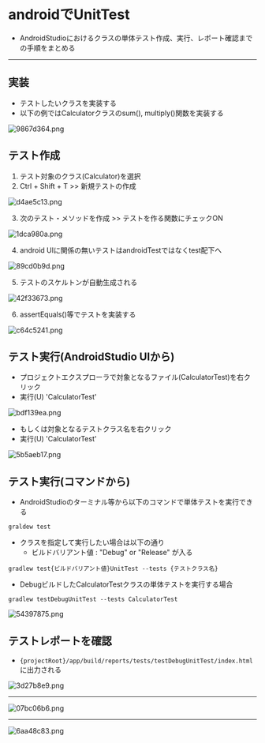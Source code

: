 # androidでUnitTest
- AndroidStudioにおけるクラスの単体テスト作成、実行、レポート確認までの手順をまとめる
---
## 実装
- テストしたいクラスを実装する
- 以下の例ではCalculatorクラスのsum(), multiply()関数を実装する

![9867d364.png](./attachments/de61a05a.png)

## テスト作成
1. テスト対象のクラス(Calculator)を選択
2. Ctrl + Shift + T >> 新規テストの作成

![d4ae5c13.png](./attachments/d4ae5c13.png)


3. 次のテスト・メソッドを作成 >> テストを作る関数にチェックON

![1dca980a.png](./attachments/7578bfe5.png)


4. android UIに関係の無いテストはandroidTestではなくtest配下へ

![89cd0b9d.png](./attachments/89cd0b9d.png)


5. テストのスケルトンが自動生成される

![42f33673.png](./attachments/42f33673.png)


6. assertEquals()等でテストを実装する

![c64c5241.png](./attachments/c64c5241.png)


## テスト実行(AndroidStudio UIから)
- プロジェクトエクスプローラで対象となるファイル(CalculatorTest)を右クリック
- 実行(U) 'CalculatorTest'

![bdf139ea.png](./attachments/bdf139ea.png)


- もしくは対象となるテストクラス名を右クリック
- 実行(U) 'CalculatorTest'

![5b5aeb17.png](./attachments/5b5aeb17.png)

## テスト実行(コマンドから)
- AndroidStudioのターミナル等から以下のコマンドで単体テストを実行できる

```
graldew test
```

- クラスを指定して実行したい場合は以下の通り
	- ビルドバリアント値 : "Debug" or "Release" が入る

```
gradlew test{ビルドバリアント値}UnitTest --tests {テストクラス名}
```

- DebugビルドしたCalculatorTestクラスの単体テストを実行する場合
```
gradlew testDebugUnitTest --tests CalculatorTest
```

![54397875.png](./attachments/76aed38b.png)


## テストレポートを確認
- `{projectRoot}/app/build/reports/tests/testDebugUnitTest/index.html`に出力される

![3d27b8e9.png](./attachments/3d27b8e9.png)

---
![07bc06b6.png](./attachments/07bc06b6.png)

---
![6aa48c83.png](./attachments/5c4f2650.png)


